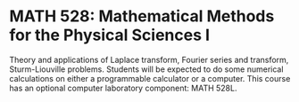 # MATH 528: Mathematical Methods for the Physical Sciences I

Theory and applications of Laplace transform, Fourier series and transform, Sturm-Liouville problems. Students will be expected to do some numerical calculations on either a programmable calculator or a computer. This course has an optional computer laboratory component: MATH 528L.